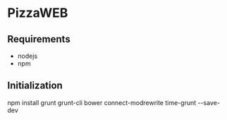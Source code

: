 # PizzaWEB

## Requirements
- nodejs
- npm

## Initialization

npm install grunt grunt-cli bower connect-modrewrite time-grunt --save-dev

